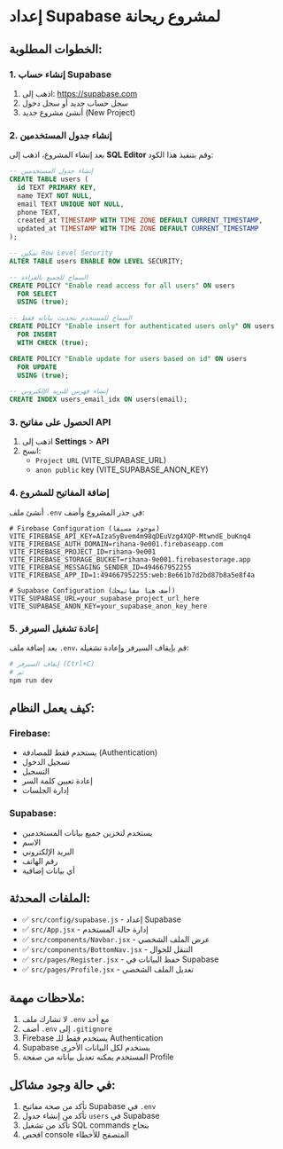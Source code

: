 # إعداد Supabase لمشروع ريحانة

## الخطوات المطلوبة:

### 1. إنشاء حساب Supabase
1. اذهب إلى: https://supabase.com
2. سجل حساب جديد أو سجل دخول
3. أنشئ مشروع جديد (New Project)

### 2. إنشاء جدول المستخدمين
بعد إنشاء المشروع، اذهب إلى **SQL Editor** وقم بتنفيذ هذا الكود:

```sql
-- إنشاء جدول المستخدمين
CREATE TABLE users (
  id TEXT PRIMARY KEY,
  name TEXT NOT NULL,
  email TEXT UNIQUE NOT NULL,
  phone TEXT,
  created_at TIMESTAMP WITH TIME ZONE DEFAULT CURRENT_TIMESTAMP,
  updated_at TIMESTAMP WITH TIME ZONE DEFAULT CURRENT_TIMESTAMP
);

-- تمكين Row Level Security
ALTER TABLE users ENABLE ROW LEVEL SECURITY;

-- السماح للجميع بالقراءة
CREATE POLICY "Enable read access for all users" ON users
  FOR SELECT
  USING (true);

-- السماح للمستخدم بتحديث بياناته فقط
CREATE POLICY "Enable insert for authenticated users only" ON users
  FOR INSERT
  WITH CHECK (true);

CREATE POLICY "Enable update for users based on id" ON users
  FOR UPDATE
  USING (true);

-- إنشاء فهرس للبريد الإلكتروني
CREATE INDEX users_email_idx ON users(email);
```

### 3. الحصول على مفاتيح API
1. اذهب إلى **Settings** > **API**
2. انسخ:
   - `Project URL` (VITE_SUPABASE_URL)
   - `anon public` key (VITE_SUPABASE_ANON_KEY)

### 4. إضافة المفاتيح للمشروع
أنشئ ملف `.env` في جذر المشروع وأضف:

```env
# Firebase Configuration (موجود مسبقاً)
VITE_FIREBASE_API_KEY=AIzaSyBvem4m98qDEuVzg4XQP-MtwndE_buKnq4
VITE_FIREBASE_AUTH_DOMAIN=rihana-9e001.firebaseapp.com
VITE_FIREBASE_PROJECT_ID=rihana-9e001
VITE_FIREBASE_STORAGE_BUCKET=rihana-9e001.firebasestorage.app
VITE_FIREBASE_MESSAGING_SENDER_ID=494667952255
VITE_FIREBASE_APP_ID=1:494667952255:web:8e661b7d2bd87b8a5e8f4a

# Supabase Configuration (أضف هنا مفاتيحك)
VITE_SUPABASE_URL=your_supabase_project_url_here
VITE_SUPABASE_ANON_KEY=your_supabase_anon_key_here
```

### 5. إعادة تشغيل السيرفر
بعد إضافة ملف `.env`، قم بإيقاف السيرفر وإعادة تشغيله:

```bash
# إيقاف السيرفر (Ctrl+C)
# ثم
npm run dev
```

## كيف يعمل النظام:

### Firebase:
- يستخدم فقط للمصادقة (Authentication)
- تسجيل الدخول
- التسجيل
- إعادة تعيين كلمة السر
- إدارة الجلسات

### Supabase:
- يستخدم لتخزين جميع بيانات المستخدمين
- الاسم
- البريد الإلكتروني
- رقم الهاتف
- أي بيانات إضافية

## الملفات المحدثة:
- ✅ `src/config/supabase.js` - إعداد Supabase
- ✅ `src/App.jsx` - إدارة حالة المستخدم
- ✅ `src/components/Navbar.jsx` - عرض الملف الشخصي
- ✅ `src/components/BottomNav.jsx` - التنقل للجوال
- ✅ `src/pages/Register.jsx` - حفظ البيانات في Supabase
- ✅ `src/pages/Profile.jsx` - تعديل الملف الشخصي

## ملاحظات مهمة:
1. لا تشارك ملف `.env` مع أحد
2. أضف `.env` إلى `.gitignore`
3. Firebase يستخدم فقط للـ Authentication
4. Supabase يستخدم لكل البيانات الأخرى
5. المستخدم يمكنه تعديل بياناته من صفحة Profile

## في حالة وجود مشاكل:
1. تأكد من صحة مفاتيح Supabase في `.env`
2. تأكد من إنشاء جدول `users` في Supabase
3. تأكد من تشغيل SQL commands بنجاح
4. افحص console المتصفح للأخطاء

